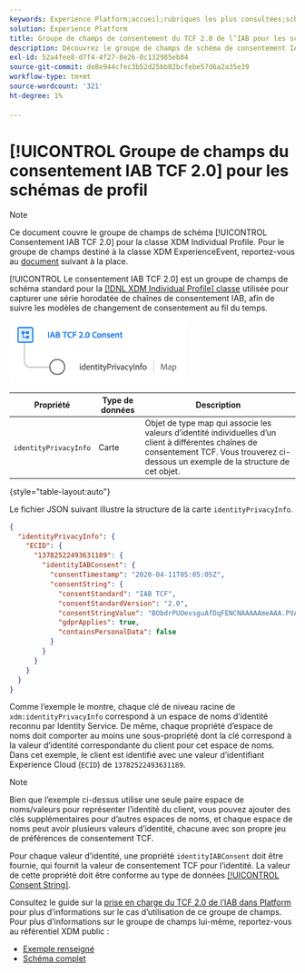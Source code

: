 ```yaml
---
keywords: Experience Platform;accueil;rubriques les plus consultées;schéma;XDM;profil individuel;champs;schémas;schéma;conception de schéma;groupe de champs;iab;tcf;consentement
solution: Experience Platform
title: Groupe de champs de consentement du TCF 2.0 de l’IAB pour les schémas de profil
description: Découvrez le groupe de champs de schéma de consentement IAB TCF 2.0 pour la classe XDM Individual Profile.
exl-id: 52a4fee8-d7f4-4f27-8e26-0c132985eb84
source-git-commit: de8e944cfec3b52d25bb02bcfebe57d6a2a35e39
workflow-type: tm+mt
source-wordcount: '321'
ht-degree: 1%

---
```


# [!UICONTROL Groupe de champs du consentement IAB TCF 2.0] pour les schémas de profil

>[!NOTE]
>
>Ce document couvre le groupe de champs de schéma [!UICONTROL Consentement IAB TCF 2.0] pour la classe XDM Individual Profile. Pour le groupe de champs destiné à la classe XDM ExperienceEvent, reportez-vous au [document](../event/iab.md) suivant à la place.

[!UICONTROL Le consentement IAB TCF 2.0] est un groupe de champs de schéma standard pour la [[!DNL XDM Individual Profile] classe](../../classes/individual-profile.md) utilisée pour capturer une série horodatée de chaînes de consentement IAB, afin de suivre les modèles de changement de consentement au fil du temps.

![](../../images/field-groups/iab-profile.png)

| Propriété | Type de données | Description |
| --- | --- | --- |
| `identityPrivacyInfo` | Carte | Objet de type map qui associe les valeurs d’identité individuelles d’un client à différentes chaînes de consentement TCF. Vous trouverez ci-dessous un exemple de la structure de cet objet. |

{style="table-layout:auto"}

Le fichier JSON suivant illustre la structure de la carte `identityPrivacyInfo`.

```json
{
  "identityPrivacyInfo": {
    "ECID": {
      "13782522493631189": {
        "identityIABConsent": {
          "consentTimestamp": "2020-04-11T05:05:05Z",
          "consentString": {
            "consentStandard": "IAB TCF",
            "consentStandardVersion": "2.0",
            "consentStringValue": "BObdrPUOevsguAfDqFENCNAAAAAmeAAA.PVAfDObdrA.DqFENCAmeAENCDA",
            "gdprApplies": true,
            "containsPersonalData": false
          }
        }
      }
    }
  }
}
```

Comme l’exemple le montre, chaque clé de niveau racine de `xdm:identityPrivacyInfo` correspond à un espace de noms d’identité reconnu par Identity Service. De même, chaque propriété d’espace de noms doit comporter au moins une sous-propriété dont la clé correspond à la valeur d’identité correspondante du client pour cet espace de noms. Dans cet exemple, le client est identifié avec une valeur d’identifiant Experience Cloud (`ECID`) de `13782522493631189`.

>[!NOTE]
>
>Bien que l’exemple ci-dessus utilise une seule paire espace de noms/valeurs pour représenter l’identité du client, vous pouvez ajouter des clés supplémentaires pour d’autres espaces de noms, et chaque espace de noms peut avoir plusieurs valeurs d’identité, chacune avec son propre jeu de préférences de consentement TCF.

Pour chaque valeur d’identité, une propriété `identityIABConsent` doit être fournie, qui fournit la valeur de consentement TCF pour l’identité. La valeur de cette propriété doit être conforme au type de données [[!UICONTROL Consent String]](../../data-types/consent-string.md).

Consultez le guide sur la [prise en charge du TCF 2.0 de l’IAB dans Platform](../../../landing/governance-privacy-security/consent/iab/overview.md) pour plus d’informations sur le cas d’utilisation de ce groupe de champs. Pour plus d’informations sur le groupe de champs lui-même, reportez-vous au référentiel XDM public :

* [Exemple renseigné](https://github.com/adobe/xdm/blob/master/components/fieldgroups/profile/profile-privacy.example.1.json)
* [Schéma complet](https://github.com/adobe/xdm/blob/master/components/fieldgroups/profile/profile-privacy.schema.json)

